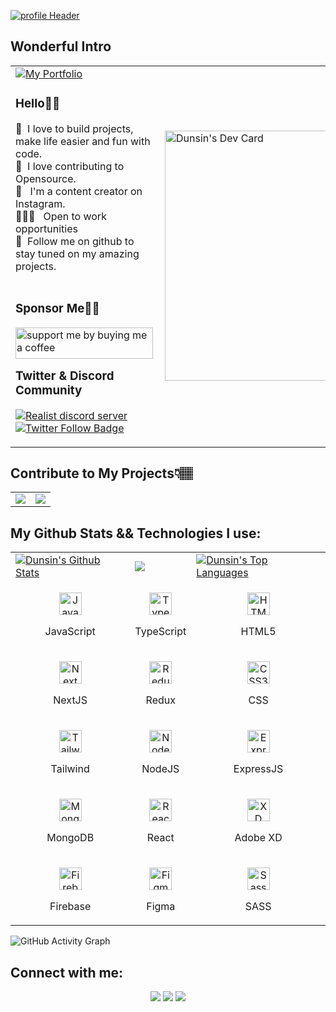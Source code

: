 [![profile Header](https://user-images.githubusercontent.com/78784850/185071059-bcedf7d4-3038-404e-ad0f-4837bb2120d0.png)](https://dunsin.vercel.app/)

## Wonderful Intro

<table>
  <tr>
    <td valign="center">
      <a href="https://dunsin.vercel.app/">
        <img src="https://img.shields.io/badge/my_portfolio-000?style=for-the-badge&logo=ko-fi&logoColor=white" alt="My Portfolio"/></a>
      <p>
        <h3>Hello👋🏾</h3>
        👀 &nbsp;I love to build projects, make life easier and fun with code.
        <br/>
        🚀 &nbsp;I love contributing to Opensource.
        <br/>
        🙂 &nbsp; I'm a content creator on Instagram.
        <br/>
        🧑🏽‍💻 &nbsp; Open to work opportunities
        <br />
        💞️ &nbsp;Follow me on github to stay tuned on my amazing projects.
        <br/>
        <br />
        <h3>Sponsor Me🤝🏽</h3>
        <a href="https://www.buymeacoffee.com/dunsincodes"><img align="left" src="https://cdn.buymeacoffee.com/buttons/v2/default-yellow.png" height="50" width="220" alt="support me by buying me a coffee" /> <a/>
        <br/>
        <br />
        <h3>Twitter & Discord Community</h3>
        <a href="https://discord.gg/kcFraw3nhz"><img src="https://dcbadge.vercel.app/api/server/kcFraw3nhz" alt="Realist discord server"/></a>
        <br/>
        <a href="https://twitter.com/DunsinWebDev">
          <img src="https://img.shields.io/twitter/follow/DunsinWebDev?color=0F182A&logo=twitter&style=for-the-badge" alt="Twitter Follow Badge"/></a>
       </p>
    </td>
    <td>
      <a href="https://app.daily.dev/dunsinCodes"><img src="https://api.daily.dev/devcards/081386d99cd3447ea5eed27f914a8f78.png?r=smv" width="400" alt="Dunsin's Dev Card"/></a>
    </td>
  </tr>
</table>

## Contribute to My Projects👇🏽
<table>
  <tr>
    <td>
      <a href="https://github.com/Dun-sin/Whisper"><img src="https://github-readme-stats.vercel.app/api/pin/?username=dun-sin&repo=Whisper" /></a>
    </td>
    <td>
      <a href="https://github.com/Dun-sin/Code-Magic"><img src="https://github-readme-stats.vercel.app/api/pin/?username=dun-sin&repo=Code-Magic" /></a>
    </td>
  </tr>
</table>

## My Github Stats && Technologies I use:
<table>
  <tr>
    <td>
      <a href="https://github.com/Dun-sin"><img alt="Dunsin's Github Stats" src="https://github-readme-stats.vercel.app/api?username=Dun-sin&show_icons=true&count_private=true&theme=react&hide_border=true&bg_color=1d2a3a" /></a>
    </td>
    <td>
      <a href="http://www.github.com/Dun-sin"><img src="https://github-readme-streak-stats.herokuapp.com/?user=Dun-sin&stroke=ffffff&background=1d2a3a&ring=5BCDEC&fire=5BCDEC&currStreakNum=ffffff&currStreakLabel=5BCDEC&sideNums=ffffff&sideLabels=ffffff&dates=ffffff&hide_border=true" /></a>
    </td>
    <td>
      <a href="https://github.com/Dun-sin"><img alt="Dunsin's Top Languages" src="https://github-readme-stats.vercel.app/api/top-langs/?username=Dun-sin&langs_count=8&count_private=true&layout=compact&theme=react&hide_border=true&bg_color=1d2a3a"/></a>
    </td>
  <tr>
  <tr>
    <td>
      <p align="center">
        <a href="https://developer.mozilla.org/en-US/docs/Web/JavaScript" target="_blank" rel="noreferrer">
          <img src="https://raw.githubusercontent.com/danielcranney/readme-generator/main/public/icons/skills/javascript-colored.svg" width="36" height="36" alt="JavaScript" />
        </a>
        <p align="center">JavaScript</p>
      </p>
    </td>
    <td>           
      <p align="center">
        <a href="https://www.typescriptlang.org/" target="_blank" rel="noreferrer">
          <img src="https://raw.githubusercontent.com/danielcranney/readme-generator/main/public/icons/skills/typescript-colored.svg" width="36" height="36" alt="TypeScript" />
      </a>
        <p align="center">TypeScript</p>
      </p>
    </td>
    <td>
      <p align="center">
        <a href="https://developer.mozilla.org/en-US/docs/Glossary/HTML5" target="_blank" rel="noreferrer">
          <img src="https://raw.githubusercontent.com/danielcranney/readme-generator/main/public/icons/skills/html5-colored.svg" width="36" height="36" alt="HTML5" />
        </a>
        <p align="center">HTML5</p>
      </p>
    </td>
  </tr>
  <tr>
    <td>            
      <p align="center">
        <a href="https://nextjs.org/docs" target="_blank" rel="noreferrer">
          <img src="https://raw.githubusercontent.com/danielcranney/readme-generator/main/public/icons/skills/nextjs-colored.svg" width="36" height="36" alt="NextJs" />
      </a>
        <p align="center">NextJS</p>
      </p>
    </td>
    <td>
      <p align="center">
        <a href="https://redux.js.org/" target="_blank" rel="noreferrer">
          <img src="https://raw.githubusercontent.com/danielcranney/readme-generator/main/public/icons/skills/redux-colored.svg" width="36" height="36" alt="Redux" />
      </a>
        <p align="center">Redux</p>
      </p>
    </td>
    <td>
      <p align="center">
        <a href="https://www.w3.org/TR/CSS/#css" target="_blank" rel="noreferrer">
          <img src="https://raw.githubusercontent.com/danielcranney/readme-generator/main/public/icons/skills/css3-colored.svg" width="36" height="36" alt="CSS3" />
      </a>
        <p align="center">CSS</p>
      </p>
    </td>
  </tr>

  <tr>
    <td>      
      <p align="center">
        <a href="https://tailwindcss.com/" target="_blank" rel="noreferrer">
          <img src="https://raw.githubusercontent.com/danielcranney/readme-generator/main/public/icons/skills/tailwindcss-colored.svg" width="36" height="36" alt="TailwindCSS" />
        </a>
        <p align="center">Tailwind</p>
      </p>
    </td>
    <td>            
      <p align="center">
        <a href="https://nodejs.org/en/" target="_blank" rel="noreferrer">
        <img src="https://raw.githubusercontent.com/danielcranney/readme-generator/main/public/icons/skills/nodejs-colored.svg" width="36" height="36" alt="NodeJS" />
      </a>
        <p align="center">NodeJS</p>
      </p>
    </td>
    <td>           
      <p align="center">
        <a href="https://expressjs.com/" target="_blank" rel="noreferrer">
          <img src="https://raw.githubusercontent.com/danielcranney/readme-generator/main/public/icons/skills/express-colored.svg" width="36" height="36" alt="Express" />
        </a>
        <p align="center">ExpressJS</p>
      </p>
    </td>
  </tr>

  <tr>
    <td>             
      <p align="center">
        <a href="https://www.mongodb.com/" target="_blank" rel="noreferrer">
          <img src="https://raw.githubusercontent.com/danielcranney/readme-generator/main/public/icons/skills/mongodb-colored.svg" width="36" height="36" alt="MongoDB" />
        </a>
        <p align="center">MongoDB</p>
      </p>
    </td>
    <td>
      <p align="center">
        <a href="https://reactjs.org/" target="_blank" rel="noreferrer">
          <img src="https://raw.githubusercontent.com/danielcranney/readme-generator/main/public/icons/skills/react-colored.svg" width="36" height="36" alt="React" />
        </a>
        <p align="center">React</p>
      </p>
    </td>
    <td>           
      <p align="center">
        <a href="https://www.adobe.com/uk/products/xd.html" target="_blank" rel="noreferrer">
          <img src="https://raw.githubusercontent.com/danielcranney/readme-generator/main/public/icons/skills/xd-colored.svg" width="36" height="36" alt="XD" />
      </a>
        <p align="center">Adobe XD</p>
      </p>
    </td>
  </tr>
  <tr>
    <td>
      <p align="center">
          <a href="https://firebase.google.com/" target="_blank" rel="noreferrer">
          <img src="https://raw.githubusercontent.com/danielcranney/readme-generator/main/public/icons/skills/firebase-colored.svg" width="36" height="36" alt="Firebase" />
          </a>
        <p align="center">Firebase</p>
      </p>      
    </td>
    <td>
      <p align="center">
        <a href="https://www.figma.com/" target="_blank" rel="noreferrer">
          <img src="https://raw.githubusercontent.com/danielcranney/readme-generator/main/public/icons/skills/figma-colored.svg" width="36" height="36" alt="Figma" />
        </a>
        <p align="center">Figma</p>
      </p>
    </td>
    <td>
      <p align="center">
        <a href="https://sass-lang.com/" target="_blank" rel="noreferrer">
          <img src="https://raw.githubusercontent.com/danielcranney/readme-generator/main/public/icons/skills/sass-colored.svg" width="36" height="36" alt="Sass" />
      </a>
        <p align="center">SASS</p>
      </p>
    </td>
  </tr>
</table>

![GitHub Activity Graph](https://activity-graph.herokuapp.com/graph?username=Dun-sin&bg_color=1d2a3a&color=5BCDEC&line=5BCDEC&point=FFFFFF&hide_border=true)

## Connect with me:

<p align="center">
  <a href = "https://www.linkedin.com/in/favour-faiyetole-99a438229"><img src="https://img.icons8.com/fluent/48/000000/linkedin.png"/></a>
<a href = "https://twitter.com/DunsinWebDev"><img src="https://img.icons8.com/fluent/48/000000/twitter.png"/></a>
<a href = "https://www.instagram.com/dunsincodes"><img src="https://img.icons8.com/fluent/48/000000/instagram-new.png"/></a>
</p>
